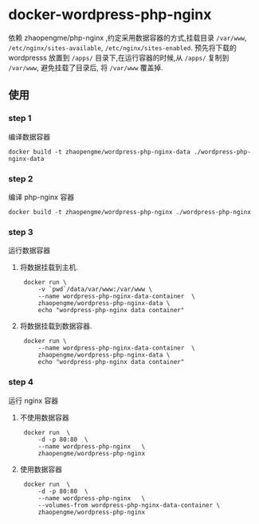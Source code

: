 # docker-wordpress-php-nginx
依赖 zhaopengme/php-nginx ,约定采用数据容器的方式,挂载目录 `/var/www`, `/etc/nginx/sites-available`, `/etc/nginx/sites-enabled`. 预先将下载的 wordpresss 放置到 `/apps/` 目录下,在运行容器的时候,从 `/apps/` 复制到 `/var/www`, 避免挂载了目录后, 将 `/var/www` 覆盖掉. 


## 使用

### step 1
编译数据容器

    docker build -t zhaopengme/wordpress-php-nginx-data ./wordpress-php-nginx-data

### step 2
编译 php-nginx 容器
    
    docker build -t zhaopengme/wordpress-php-nginx ./wordpress-php-nginx

### step 3
运行数据容器

1. 将数据挂载到主机.

        docker run \
            -v `pwd`/data/var/www:/var/www \
            --name wordpress-php-nginx-data-container  \
            zhaopengme/wordpress-php-nginx-data \
            echo "wordpress-php-nginx data container"

2. 将数据挂载到数据容器.

        docker run \
            --name wordpress-php-nginx-data-container  \
            zhaopengme/wordpress-php-nginx-data \
            echo "wordpress-php-nginx data container"

### step 4
运行 nginx 容器

1. 不使用数据容器

        docker run  \
            -d -p 80:80  \
            --name wordpress-php-nginx   \
            zhaopengme/wordpress-php-nginx
            
2. 使用数据容器

        docker run  \
            -d -p 80:80  \
            --name wordpress-php-nginx   \
            --volumes-from wordpress-php-nginx-data-container \
            zhaopengme/wordpress-php-nginx

